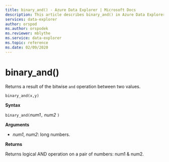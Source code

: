 ```yaml
---
title: binary_and() - Azure Data Explorer | Microsoft Docs
description: This article describes binary_and() in Azure Data Explorer.
services: data-explorer
author: orspod
ms.author: orspodek
ms.reviewer: mblythe
ms.service: data-explorer
ms.topic: reference
ms.date: 02/09/2020
---
```

# binary_and()

Returns a result of the bitwise `and` operation between two values.

```
binary_and(x,y)	
```

**Syntax**

`binary_and(`*num1*`,` *num2* `)`

**Arguments**

* *num1*, *num2*: long numbers.

**Returns**

Returns logical AND operation on a pair of numbers: num1 & num2.